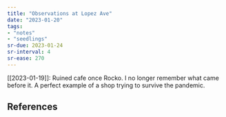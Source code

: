 ```yaml
---
title: "Observations at Lopez Ave"
date: "2023-01-20"
tags:
- "notes"
- "seedlings"
sr-due: 2023-01-24
sr-interval: 4
sr-ease: 270
---
```


[[2023-01-19]]: Ruined cafe once Rocko. I no longer remember what came before it. A perfect example of a shop trying to survive the pandemic.

## References